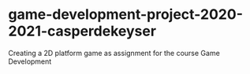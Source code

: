 # game-development-project-2020-2021-casperdekeyser
Creating a 2D platform game as assignment for the course Game Development
